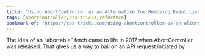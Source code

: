 ```yaml
---
title: "Using AbortController as an Alternative for Removing Event Listeners | CSS-Tricks"
tags: [abortcontroller,css-tricks,reference]
bookmark-of: "https://css-tricks.com/using-abortcontroller-as-an-alternative-for-removing-event-listeners/"
---
```

The idea of an “abortable” fetch came to life in 2017 when AbortController was released. That gives us a way to bail on an API request initiated by